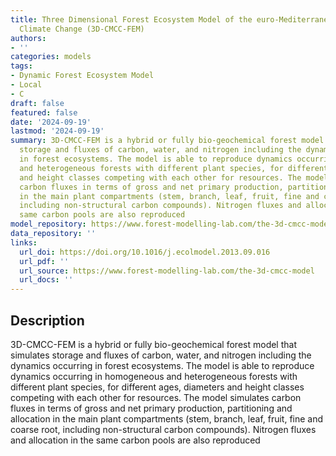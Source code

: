 ```yaml
---
title: Three Dimensional Forest Ecosystem Model of the euro-Mediterranean Centre for
  Climate Change (3D-CMCC-FEM)
authors:
- ''
categories: models
tags:
- Dynamic Forest Ecosystem Model
- Local
- C
draft: false
featured: false
date: '2024-09-19'
lastmod: '2024-09-19'
summary: 3D-CMCC-FEM is a hybrid or fully bio-geochemical forest model that simulates
  storage and fluxes of carbon, water, and nitrogen including the dynamics occurring
  in forest ecosystems. The model is able to reproduce dynamics occurring in homogeneous
  and heterogeneous forests with different plant species, for different ages, diameters
  and height classes competing with each other for resources. The model simulates
  carbon fluxes in terms of gross and net primary production, partitioning and allocation
  in the main plant compartments (stem, branch, leaf, fruit, fine and coarse root,
  including non-structural carbon compounds). Nitrogen fluxes and allocation in the
  same carbon pools are also reproduced
model_repository: https://www.forest-modelling-lab.com/the-3d-cmcc-model
data_repository: ''
links:
  url_doi: https://doi.org/10.1016/j.ecolmodel.2013.09.016
  url_pdf: ''
  url_source: https://www.forest-modelling-lab.com/the-3d-cmcc-model
  url_docs: ''
---
```


## Description

3D-CMCC-FEM is a hybrid or fully bio-geochemical forest model that simulates storage and fluxes of carbon, water, and nitrogen including the dynamics occurring in forest ecosystems. The model is able to reproduce dynamics occurring in homogeneous and heterogeneous forests with different plant species, for different ages, diameters and height classes competing with each other for resources. The model simulates carbon fluxes in terms of gross and net primary production, partitioning and allocation in the main plant compartments (stem, branch, leaf, fruit, fine and coarse root, including non-structural carbon compounds). Nitrogen fluxes and allocation in the same carbon pools are also reproduced

